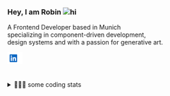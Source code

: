 ### Hey, I am Robin <img src="https://user-images.githubusercontent.com/1303154/88677602-1635ba80-d120-11ea-84d8-d263ba5fc3c0.gif" width="24px" height="24px" alt="hi">

A Frontend Developer based in Munich</br>
specializing in component-driven development,</br> 
design systems and with a passion for generative art.

<a href="https://www.linkedin.com/in/robin-spielmann-240ab322a/">
    <img alt="twitter" title="twitter" height="28" width="34" src="assets/linkedin.svg">
</a>

</br>
</br>
</br>


<details>
<summary>👨🏼‍💻 some coding stats</summary>
<br />

![top technologies](https://github-readme-stats.vercel.app/api/top-langs/?username=iam-robin&layout=compact)

</details>
